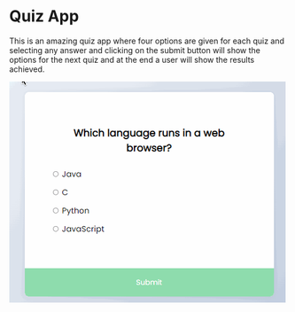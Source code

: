 # Quiz App
This is an amazing quiz app where four options are given for each quiz and selecting any answer and clicking on the submit button will show the options for the next quiz and at the end a user will show the results achieved.

<img src="/quiz-app.gif" alt="quiz app "/>